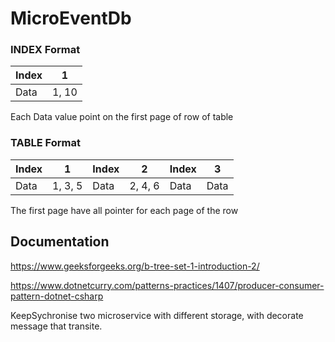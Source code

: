 # MicroEventDb

### INDEX Format

| Index | 1     |
|-------|-------|
| Data  | 1, 10 |

Each Data value point on the first page of row of table

### TABLE Format

| Index | 1       | Index | 2       | Index | 3    |
|-------|---------|-------|---------|-------|------|
| Data  | 1, 3, 5 | Data  | 2, 4, 6 | Data  | Data |

The first page have all pointer for each page of the row

## Documentation

https://www.geeksforgeeks.org/b-tree-set-1-introduction-2/

https://www.dotnetcurry.com/patterns-practices/1407/producer-consumer-pattern-dotnet-csharp



KeepSychronise two microservice with different storage, with decorate message that transite.
